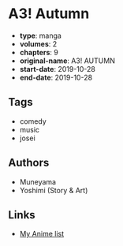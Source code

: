 # A3! Autumn

-   **type**: manga
-   **volumes**: 2
-   **chapters**: 9
-   **original-name**: A3! AUTUMN
-   **start-date**: 2019-10-28
-   **end-date**: 2019-10-28

## Tags

-   comedy
-   music
-   josei

## Authors

-   Muneyama
-   Yoshimi (Story & Art)

## Links

-   [My Anime list](https://myanimelist.net/manga/122198/A3_Autumn)
